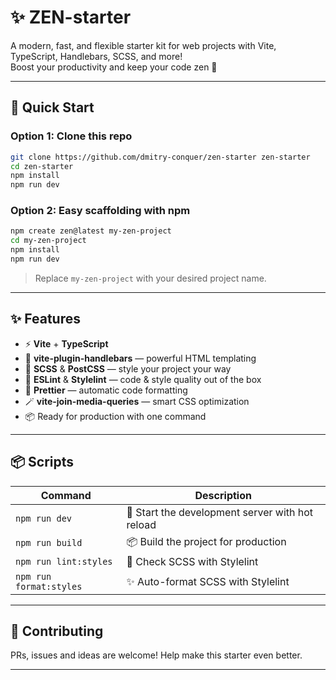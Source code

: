 # ✨ ZEN-starter

A modern, fast, and flexible starter kit for web projects with Vite, TypeScript, Handlebars, SCSS, and more!  
Boost your productivity and keep your code zen 🧘

---

## 🚀 Quick Start

### Option 1: Clone this repo

```bash
git clone https://github.com/dmitry-conquer/zen-starter zen-starter
cd zen-starter
npm install
npm run dev
```

### Option 2: Easy scaffolding with npm

```bash
npm create zen@latest my-zen-project
cd my-zen-project
npm install
npm run dev
```
> Replace `my-zen-project` with your desired project name.

---

## ✨ Features

- ⚡ **Vite** + **TypeScript**
- 🧩 **vite-plugin-handlebars** — powerful HTML templating
- 🎨 **SCSS** & **PostCSS** — style your project your way
- 🧹 **ESLint** & **Stylelint** — code & style quality out of the box
- 💄 **Prettier** — automatic code formatting
- 🪄 **vite-join-media-queries** — smart CSS optimization
- 📦 Ready for production with one command

---

## 📦 Scripts

| Command                | Description                                    |
|------------------------|------------------------------------------------|
| `npm run dev`          | 🚧 Start the development server with hot reload |
| `npm run build`        | 📦 Build the project for production             |
| `npm run lint:styles`  | 🎯 Check SCSS with Stylelint                    |
| `npm run format:styles`| ✨ Auto-format SCSS with Stylelint              |

---

## 🤝 Contributing

PRs, issues and ideas are welcome! Help make this starter even better.

---
